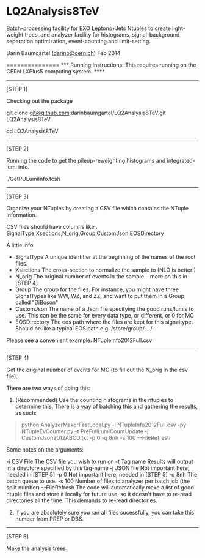 LQ2Analysis8TeV
===============

Batch-processing facility for EXO Leptons+Jets Ntuples to create light-weight trees, and analyzer facility for histograms, signal-background separation optimization, event-counting and limit-setting. 

Darin Baumgartel (darinb@cern.ch) Feb 2014

===============
*** Running Instructions: This requires running on the CERN LXPlus5 computing system. ****

--------------------------------------------------------------------------------

[STEP 1]

Checking out the package

git clone git@github.com:darinbaumgartel/LQ2Analysis8TeV.git LQ2Analysis8TeV

cd LQ2Analysis8TeV

--------------------------------------------------------------------------------

[STEP 2]

Running the code to get the pileup-reweighting histograms and integrated-lumi info.

./GetPULumiInfo.tcsh

--------------------------------------------------------------------------------

[STEP 3]

Organize your NTuples by creating a CSV file which contains the NTuple Information.

CSV files should have columns like :
SignalType,Xsections,N_orig,Group,CustomJson,EOSDirectory

A little info:
- SignalType    A unique identifier at the beginning of the names of the root files.
- Xsections     The cross-section to normalize the sample to (NLO is better!)
- N_orig        The original number of events in the sample... more on this in [STEP 4]
- Group         The group for the files. For instance, you might have three SignalTypes
                like WW, WZ, and ZZ, and want to put them in a Group called "DiBoson"
- CustomJson    The name of a Json file specifying the good runs/lumis to use. This can 
                be the same for every data type, or different, or 0 for MC
- EOSDirectory  The eos path where the files are kept for this signaltype. Should be
                like a typical EOS path e.g. /store/group/..../


Please see a convenient example: 
NTupleInfo2012Full.csv

--------------------------------------------------------------------------------

[STEP 4]

Get the original number of events for MC (to fill out the N_orig in the csv file).

There are two ways of doing this:

1) (Recommended) Use the counting histograms in the ntuples to determine this. There is a way of batching this and gathering the results, as such:

  > python AnalyzerMakerFastLocal.py -i NTupleInfo2012Full.csv -py NTupleEvCounter.py -t PreFullLumiCountUpdate -j CustomJson2012ABCD.txt -p 0 -q 8nh -s 100 --FileRefresh
  
  Some notes on the arguments:
  
  -i CSV File     The CSV file you wish to run on
  -t Tag name     Results will output in a directory specified by this tag-name
  -j JSON file    Not important here, needed in [STEP 5]
  -p 0            Not important here, needed in [STEP 5]
  -q 8nh          The batch queue to use.
  -s 100          Number of files to analyzer per batch job (the split number)
  --FileRefresh   The code will automatically make a list of good ntuple files and store
                  it locally for future use, so it doesn't have to re-read directories 
                  all the time. This demands to re-read directories.

2) If you are absolutely sure you ran all files sucessfully, you can take this number
from PREP or DBS. 


--------------------------------------------------------------------------------

[STEP 5]

Make the analysis trees.

